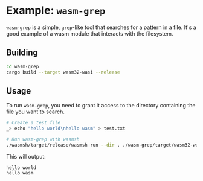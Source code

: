 # Example: `wasm-grep`

`wasm-grep` is a simple, `grep`-like tool that searches for a pattern in a file. It's a good example of a wasm module that interacts with the filesystem.

## Building

```sh
cd wasm-grep
cargo build --target wasm32-wasi --release
```

## Usage

To run `wasm-grep`, you need to grant it access to the directory containing the file you want to search.

```sh
# Create a test file
_> echo "hello world\nhello wasm" > test.txt

# Run wasm-grep with wasmsh
./wasmsh/target/release/wasmsh run --dir . ./wasm-grep/target/wasm32-wasi/release/wasm-grep.wasm "hello" test.txt
```

This will output:
```
hello world
hello wasm
```